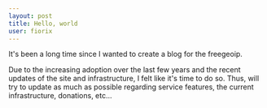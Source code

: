 ```yaml
---
layout: post
title: Hello, world
user: fiorix
---
```


It's been a long time since I wanted to create a blog for the freegeoip.

Due to the increasing adoption over the last few years and the recent updates
of the site and infrastructure, I felt like it's time to do so. Thus, will try
to update as much as possible regarding service features, the current
infrastructure, donations, etc...
